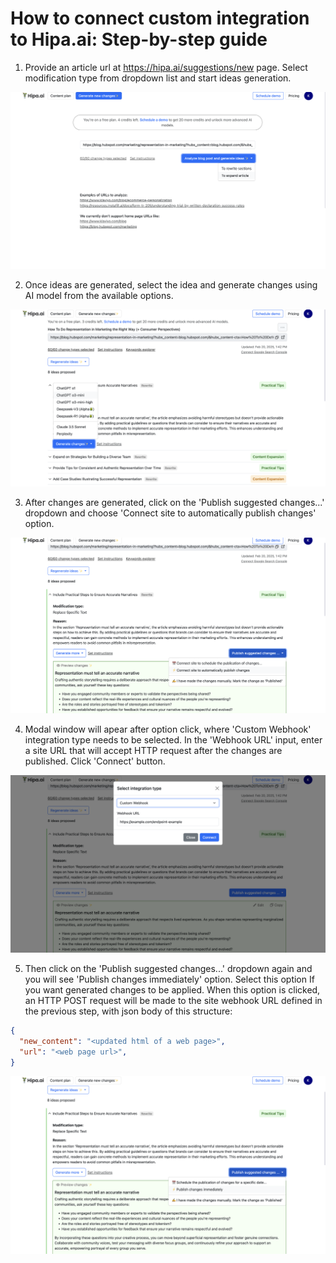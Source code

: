 # How to connect custom integration to Hipa.ai: Step-by-step guide

1. Provide an article url at https://hipa.ai/suggestions/new page. Select modification type from dropdown list and start ideas generation.

![Screenshot](images/1.png)

2. Once ideas are generated, select the idea and generate changes using AI model from the available options.
   
![Screenshot](images/2.png)

3. After changes are generated, click on the 'Publish suggested changes...' dropdown and choose 'Connect site to automatically publish changes' option.

![Screenshot](images/3.png)

4. Modal window will apear after option click, where 'Custom Webhook' integration type needs to be selected. In the 'Webhook URL' input, enter a site URL that will accept HTTP request after the changes are published. Click 'Connect' button.

![Screenshot](images/4.png)

5. Then click on the 'Publish suggested changes...' dropdown again and you will see 'Publish changes immediately' option. Select this option If you want generated changes to be applied.
When this option is clicked, an HTTP POST request will be made to the site webhook URL defined in the previous step, with json body of this structure:
```json
{
  "new_content": "<updated html of a web page>",
  "url": "<web page url>",
}
```
![Screenshot](images/5.png)


   
